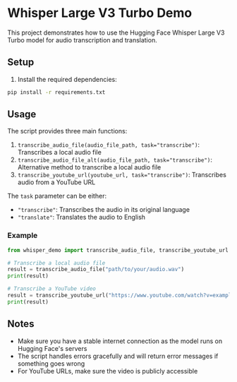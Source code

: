 # Whisper Large V3 Turbo Demo

This project demonstrates how to use the Hugging Face Whisper Large V3 Turbo model for audio transcription and translation.

## Setup

1. Install the required dependencies:
```bash
pip install -r requirements.txt
```

## Usage

The script provides three main functions:

1. `transcribe_audio_file(audio_file_path, task="transcribe")`: Transcribes a local audio file
2. `transcribe_audio_file_alt(audio_file_path, task="transcribe")`: Alternative method to transcribe a local audio file
3. `transcribe_youtube_url(youtube_url, task="transcribe")`: Transcribes audio from a YouTube URL

The `task` parameter can be either:
- `"transcribe"`: Transcribes the audio in its original language
- `"translate"`: Translates the audio to English

### Example

```python
from whisper_demo import transcribe_audio_file, transcribe_youtube_url

# Transcribe a local audio file
result = transcribe_audio_file("path/to/your/audio.wav")
print(result)

# Transcribe a YouTube video
result = transcribe_youtube_url("https://www.youtube.com/watch?v=example")
print(result)
```

## Notes

- Make sure you have a stable internet connection as the model runs on Hugging Face's servers
- The script handles errors gracefully and will return error messages if something goes wrong
- For YouTube URLs, make sure the video is publicly accessible 